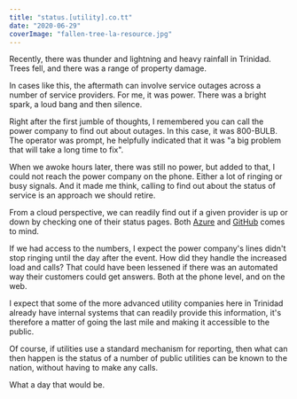 ```yaml
---
title: "status.[utility].co.tt"
date: "2020-06-29"
coverImage: "fallen-tree-la-resource.jpg"
---
```


Recently, there was thunder and lightning and heavy rainfall in Trinidad. Trees fell, and there was a range of property damage.

In cases like this, the aftermath can involve service outages across a number of service providers. For me, it was power. There was a bright spark, a loud bang and then silence.

Right after the first jumble of thoughts, I remembered you can call the power company to find out about outages. In this case, it was 800-BULB. The operator was prompt, he helpfully indicated that it was "a big problem that will take a long time to fix".

When we awoke hours later, there was still no power, but added to that, I could not reach the power company on the phone. Either a lot of ringing or busy signals. And it made me think, calling to find out about the status of service is an approach we should retire.

From a cloud perspective, we can readily find out if a given provider is up or down by checking one of their status pages. Both [Azure](https://status.azure.com/en-us/status) and [GitHub](https://www.githubstatus.com/) comes to mind.

If we had access to the numbers, I expect the power company's lines didn't stop ringing until the day after the event. How did they handle the increased load and calls? That could have been lessened if there was an automated way their customers could get answers. Both at the phone level, and on the web.

I expect that some of the more advanced utility companies here in Trinidad already have internal systems that can readily provide this information, it's therefore a matter of going the last mile and making it accessible to the public.

Of course, if utilities use a standard mechanism for reporting, then what can then happen is the status of a number of public utilities can be known to the nation, without having to make any calls.

What a day that would be.
